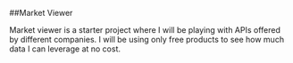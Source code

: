 ##Market Viewer

Market viewer is a starter project where I will be playing with APIs offered by different companies. I will be using only free products to see how much data I can leverage at no cost.

